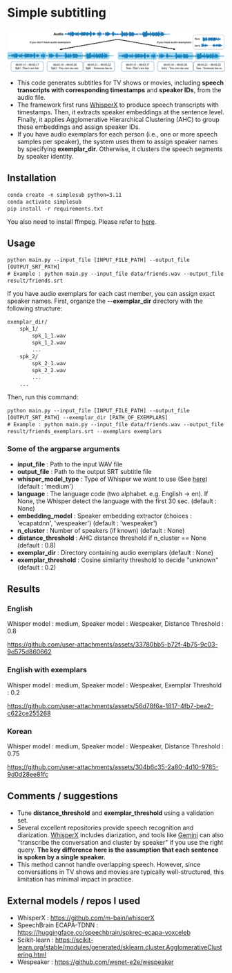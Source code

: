 # Simple subtitling

![Simple Subtitling Demo](simple-subtitle.jpg)

- This code generates subtitles for TV shows or movies, including **speech transcripts with corresponding timestamps** and **speaker IDs**, from the audio file.
- The framework first runs [WhisperX](https://github.com/m-bain/whisperX) to produce speech transcripts with timestamps. Then, it extracts speaker embeddings at the sentence level. Finally, it applies Agglomerative Hierarchical Clustering (AHC) to group these embeddings and assign speaker IDs.
- If you have audio exemplars for each person (i.e., one or more speech samples per speaker), the system uses them to assign speaker names by specifying **exemplar_dir**. Otherwise, it clusters the speech segments by speaker identity.

## Installation
```
conda create -n simplesub python=3.11
conda activate simplesub
pip install -r requirements.txt
```

You also need to install ffmpeg. Please refer to [here](https://github.com/openai/whisper#setup).

## Usage

```shell
python main.py --input_file [INPUT_FILE_PATH] --output_file [OUTPUT_SRT_PATH]
# Example : python main.py --input_file data/friends.wav --output_file result/friends.srt
```

If you have audio exemplars for each cast member, you can assign exact speaker names.
First, organize the **--exemplar_dir** directory with the following structure:
```
exemplar_dir/
    spk_1/
        spk_1_1.wav
        spk_1_2.wav
        ...
    spk_2/
        spk_2_1.wav
        spk_2_2.wav
        ...
    ...
```

Then, run this command:
```shell
python main.py --input_file [INPUT_FILE_PATH] --output_file [OUTPUT_SRT_PATH] --exemplar_dir [PATH_OF_EXEMPLARS]
# Example : python main.py --input_file data/friends.wav --output_file result/friends_exemplars.srt --exemplars exemplars
```

### Some of the argparse arguments
- **input_file** : Path to the input WAV file
- **output_file** : Path to the output SRT subtitle file
- **whisper_model_type** : Type of Whisper we want to use (See [here](https://github.com/openai/whisper#available-models-and-languages)) (default : 'medium')
- **language** : The language code (two alphabet. e.g. English -> en). If None, the Whisper detect the language with the first 30 sec. (default : None)
- **embedding_model** : Speaker embedding extractor (choices : 'ecapatdnn', 'wespeaker') (default : 'wespeaker')
- **n_cluster** : Number of speakers (if known) (default : None)
- **distance_threshold** : AHC distance threshold if n_cluster == None (default : 0.8)
- **exemplar_dir** : Directory containing audio exemplars (default : None)
- **exemplar_threshold** : Cosine similarity threshold to decide "unknown" (default : 0.2)

## Results
### English
Whisper model : medium, Speaker model : Wespeaker, Distance Threshold : 0.8

https://github.com/user-attachments/assets/33780bb5-b72f-4b75-9c03-9d575d860662

### English with exemplars
Whisper model : medium, Speaker model : Wespeaker, Exemplar Threshold : 0.2

https://github.com/user-attachments/assets/56d78f6a-1817-4fb7-bea2-c622ce255268

### Korean
Whisper model : medium, Speaker model : Wespeaker, Distance Threshold : 0.75

https://github.com/user-attachments/assets/304b6c35-2a80-4d10-9785-9d0d28ee81fc

## Comments / suggestions
- Tune **distance_threshold** and **exemplar_threshold** using a validation set.
- Several excellent repositories provide speech recognition and diarization. [WhisperX](https://github.com/m-bain/whisperX) includes diarization, and tools like [Gemini](https://gemini.google.com/app) can also "transcribe the conversation and cluster by speaker" if you use the right query. **The key difference here is the assumption that each sentence is spoken by a single speaker.**
- This method cannot handle overlapping speech. However, since conversations in TV shows and movies are typically well-structured, this limitation has minimal impact in practice.

## External models / repos I used
- WhisperX : https://github.com/m-bain/whisperX
- SpeechBrain ECAPA-TDNN : https://huggingface.co/speechbrain/spkrec-ecapa-voxceleb
- Scikit-learn : https://scikit-learn.org/stable/modules/generated/sklearn.cluster.AgglomerativeClustering.html
- Wespeaker : https://github.com/wenet-e2e/wespeaker
